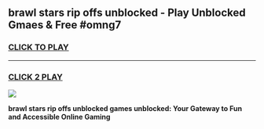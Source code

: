 
## brawl stars rip offs unblocked - Play Unblocked Gmaes & Free #omng7
<h3>
<a href="https://news.freeplayer.one?title=brawl_stars_rip_offs_unblocked&ref=24F">CLICK TO PLAY</a></h3>
<hr>

<h3>
<a href="https://news.freeplayer.one?title=brawl_stars_rip_offs_unblocked&ref=24F">CLICK 2 PLAY</a>
  
</h3>

<a href="https://news.freeplayer.one?title=brawl_stars_rip_offs_unblocked&ref=24F/"><img src="https://clearcache.store/games.png"></a>


**brawl stars rip offs unblocked games unblocked: Your Gateway to Fun and Accessible Online Gaming**
